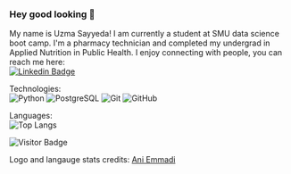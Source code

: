 ### Hey good looking 👋

My name is Uzma Sayyeda!
I am currently a student at SMU data science boot camp.
I'm a pharmacy technician and completed my undergrad in Applied Nutrition in Public Health.
I enjoy connecting with people, you can reach me here:<br>
[![Linkedin Badge](https://img.shields.io/badge/-uzmasayyeda-blue?style=flat-square&logo=Linkedin&logoColor=white&link=https:/www.linkedin.com/in/uzma-sayyeda)](https://www.linkedin.com/in/uzma-sayyeda/)

Technologies:<br>
![Python](https://img.shields.io/badge/-Python-black?style=flat-square&logo=Python)
![PostgreSQL](https://img.shields.io/badge/-PostgreSQL-336791?style=flat-square&logo=postgresql)
![Git](https://img.shields.io/badge/-Git-black?style=flat-square&logo=git)
![GitHub](https://img.shields.io/badge/-GitHub-181717?style=flat-square&logo=github)  

Languages:  
![Top Langs](https://github-readme-stats.vercel.app/api/top-langs/?username=UzmaSayyeda&hide=TeX&layout=compact)  

![Visitor Badge](https://visitor-badge.laobi.icu/badge?page_id=UzmaSayyeda.UzmaSayyeda)

Logo and langauge stats credits:
[Ani Emmadi](https://github.com/aemmadi)
